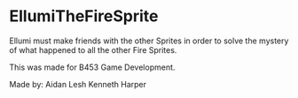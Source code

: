 # EllumiTheFireSprite
Ellumi must make friends with the other Sprites in order to solve the mystery of what happened to all the other Fire Sprites.

This was made for B453 Game Development.

Made by:
Aidan Lesh
Kenneth Harper

